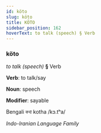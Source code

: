 ```yaml
---
id: köto
slug: köto
title: KÖTO
sidebar_position: 162
hoverText: to talk (speech) § Verb
---
```


### köto

*to talk (speech)* **§** Verb

**Verb**: to talk/say

**Noun**: speech

**Modifier**: sayable

Bengali কথা kotha /kɔ.tʰa/

*Indo-Iranian Language Family*